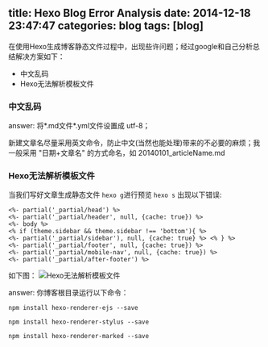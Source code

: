 title: Hexo Blog Error Analysis
date: 2014-12-18 23:47:47
categories: blog
tags: [blog]
---
在使用Hexo生成博客静态文件过程中，出现些许问题；经过google和自己分析总结解决方案如下：

- 中文乱码
- Hexo无法解析模板文件

<!--more-->

<h3>中文乱码</h3>

 answer: 将*.md文件*.yml文件设置成 utf-8；

 新建文章名尽量采用英文命令，防止中文(当然也能处理)带来的不必要的麻烦；我一般采用 "日期+文章名" 的方式命名，如 20140101_articleName.md

<h3>Hexo无法解析模板文件</h3>

 当我们写好文章生成静态文件 `hexo g`进行预览 `hexo s` 出现以下错误:

	<%- partial('_partial/head') %> 
	<%- partial('_partial/header', null, {cache: true}) %>                
	<%- body %>
	<% if (theme.sidebar && theme.sidebar !== 'bottom'){ %> 
	<%- partial('_partial/sidebar'), null, {cache: true} %> <% } %>   
	<%- partial('_partial/footer', null, {cache: true}) %>                
	<%- partial('_partial/mobile-nav', null, {cache: true}) %> 
	<%- partial('_partial/after-footer') %>

如下图：
<img src="http://7xlmfk.com1.z0.glb.clouddn.com/imgs/error/buildHexoBlog1.png" alt="Hexo无法解析模板文件" />

answer: 你博客根目录运行以下命令：
	
	npm install hexo-renderer-ejs --save

    npm install hexo-renderer-stylus --save

    npm install hexo-renderer-marked --save
